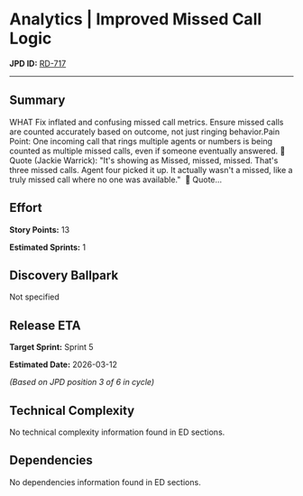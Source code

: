 # Analytics | Improved Missed Call Logic

**JPD ID:** [RD-717](https://cloudtalk.atlassian.net//browse/RD-717)

---

## Summary

WHAT
Fix inflated and confusing missed call metrics. Ensure missed calls are counted accurately based on outcome, not just ringing behavior.Pain Point: One incoming call that rings multiple agents or numbers is being counted as multiple missed calls, even if someone eventually answered. 💬 Quote (Jackie Warrick): "It's showing as Missed, missed, missed. That's three missed calls. Agent four picked it up. It actually wasn't a missed, like a truly missed call where no one was available." 
💬 Quote...

## Effort

**Story Points:** 13

**Estimated Sprints:** 1

## Discovery Ballpark

Not specified

## Release ETA

**Target Sprint:** Sprint 5

**Estimated Date:** 2026-03-12

*(Based on JPD position 3 of 6 in cycle)*

## Technical Complexity

No technical complexity information found in ED sections.

## Dependencies

No dependencies information found in ED sections.

